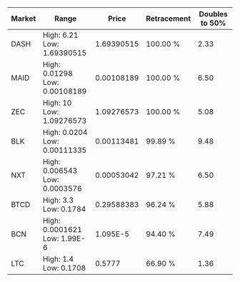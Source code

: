 | Market | Range | Price| Retracement | Doubles to 50% |
| --- | --- | --- | --- | --- |
| DASH | High: 6.21<br />Low: 1.69390515 | 1.69390515 | 100.00 % | 2.33 |
| MAID | High: 0.01298<br />Low: 0.00108189 | 0.00108189 | 100.00 % | 6.50 |
| ZEC | High: 10<br />Low: 1.09276573 | 1.09276573 | 100.00 % | 5.08 |
| BLK | High: 0.0204<br />Low: 0.00111335 | 0.00113481 | 99.89 % | 9.48 |
| NXT | High: 0.006543<br />Low: 0.0003576 | 0.00053042 | 97.21 % | 6.50 |
| BTCD | High: 3.3<br />Low: 0.1784 | 0.29588383 | 96.24 % | 5.88 |
| BCN | High: 0.0001621<br />Low: 1.99E-6 | 1.095E-5 | 94.40 % | 7.49 |
| LTC | High: 1.4<br />Low: 0.1708 | 0.5777 | 66.90 % | 1.36 |
